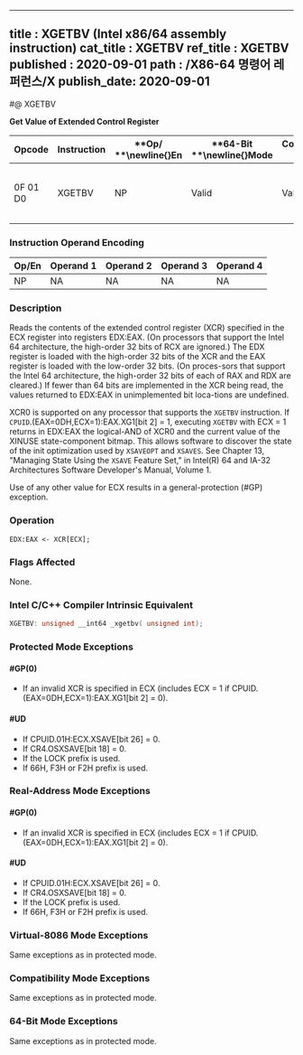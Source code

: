 ----------------------------
title : XGETBV (Intel x86/64 assembly instruction)
cat_title : XGETBV
ref_title : XGETBV
published : 2020-09-01
path : /X86-64 명령어 레퍼런스/X
publish_date: 2020-09-01
----------------------------
#@ XGETBV

**Get Value of Extended Control Register**

|**Opcode**|**Instruction**|**Op/ **\newline{}**En**|**64-Bit **\newline{}**Mode**|**Compat/**\newline{}**Leg Mode**|**Description**|
|----------|---------------|------------------------|-----------------------------|---------------------------------|---------------|
|0F 01 D0|XGETBV|NP|Valid|Valid|Reads an XCR specified by ECX into EDX:EAX.|
### Instruction Operand Encoding


|Op/En|Operand 1|Operand 2|Operand 3|Operand 4|
|-----|---------|---------|---------|---------|
|NP|NA|NA|NA|NA|
### Description


Reads the contents of the extended control register (XCR) specified in the ECX register into registers EDX:EAX. (On processors that support the Intel 64 architecture, the high-order 32 bits of RCX are ignored.) The EDX register is loaded with the high-order 32 bits of the XCR and the EAX register is loaded with the low-order 32 bits. (On proces-sors that support the Intel 64 architecture, the high-order 32 bits of each of RAX and RDX are cleared.) If fewer than 64 bits are implemented in the XCR being read, the values returned to EDX:EAX in unimplemented bit loca-tions are undefined.

XCR0 is supported on any processor that supports the `XGETBV` instruction. If `CPUID`.(EAX=0DH,ECX=1):EAX.XG1[bit 2] = 1, executing `XGETBV` with ECX = 1 returns in EDX:EAX the logical-AND of XCR0 and the current value of the XINUSE state-component bitmap. This allows software to discover the state of the init optimization used by `XSAVEOPT` and `XSAVES`. See Chapter 13, "Managing State Using the `XSAVE` Feature Set," in Intel(R) 64 and IA-32 Architectures Software Developer's Manual, Volume 1.

Use of any other value for ECX results in a general-protection (#GP) exception.


### Operation

```info-verb
EDX:EAX <- XCR[ECX];
```
### Flags Affected


None.


### Intel C/C++ Compiler Intrinsic Equivalent

```cpp
XGETBV: unsigned __int64 _xgetbv( unsigned int);
```

### Protected Mode Exceptions

#### #GP(0)
* If an invalid XCR is specified in ECX (includes ECX = 1 if CPUID.(EAX=0DH,ECX=1):EAX.XG1[bit 2] = 0).

#### #UD
* If CPUID.01H:ECX.XSAVE[bit 26] = 0.
* If CR4.OSXSAVE[bit 18] = 0.
* If the LOCK prefix is used.
* If 66H, F3H or F2H prefix is used.

### Real-Address Mode Exceptions

#### #GP(0)
* If an invalid XCR is specified in ECX (includes ECX = 1 if CPUID.(EAX=0DH,ECX=1):EAX.XG1[bit 2] = 0).

#### #UD
* If CPUID.01H:ECX.XSAVE[bit 26] = 0.
* If CR4.OSXSAVE[bit 18] = 0.
* If the LOCK prefix is used.
* If 66H, F3H or F2H prefix is used.

### Virtual-8086 Mode Exceptions



Same exceptions as in protected mode.


### Compatibility Mode Exceptions



Same exceptions as in protected mode.


### 64-Bit Mode Exceptions



Same exceptions as in protected mode.

